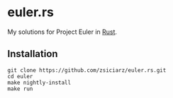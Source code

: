 euler.rs
========

My solutions for Project Euler in [Rust](http://www.rust-lang.org/).

Installation
------------

    git clone https://github.com/zsiciarz/euler.rs.git
    cd euler
    make nightly-install
    make run
